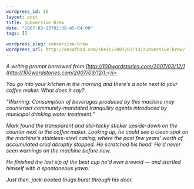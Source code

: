 ```yaml
--- 
wordpress_id: 16
layout: post
title: Subversive Brew
date: "2007-03-13T02:38:45-04:00"
tags: []

wordpress_slug: subversive-brew
wordpress_url: http://decafbad.com/skein/2007/03/13/subversive-brew/
---
```

<i>A writing prompt borrowed from [http://100wordstories.com/2007/03/12/](http://100wordstories.com/2007/03/12/):</i>

<i>You go into your kitchen in the morning and there's a note next to your coffee maker. What does it say?</i>

"Warning:  Consumption of beverages produced by this machine may counteract community-mandated tranquility agents introduced by municipal drinking water treatment."

Mark found the transparent and still-tacky sticker upside-down on the counter next to the coffee maker.  Looking up, he could see a clean spot on the machine's stainless-steel casing, where the past few years' worth of accumulated crud abruptly stopped.  He scratched his head:  He'd never seen warnings on the machine before now.

He finished the last sip of the best cup he'd ever brewed — and startled himself with a spontaneous yawp.

Just then, jack-booted thugs burst through his door.
